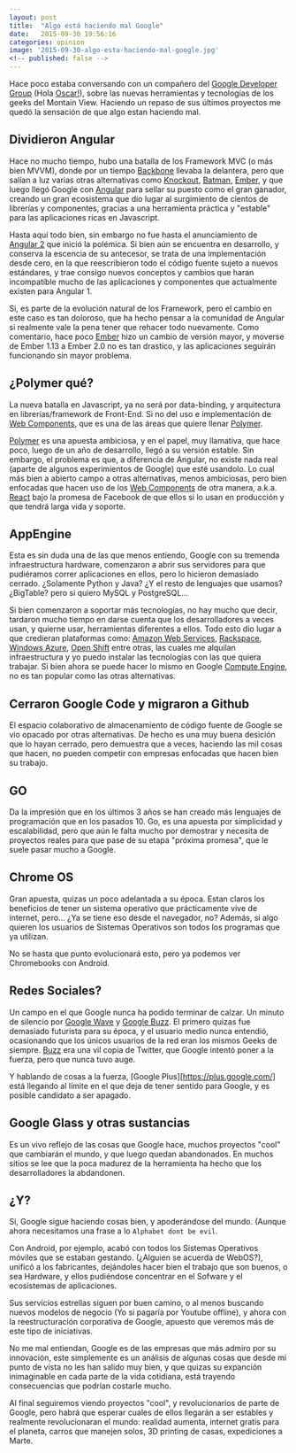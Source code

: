 ```yaml
---
layout: post
title:  "Algo está haciendo mal Google"
date:   2015-09-30 19:56:16
categories: opinion
image: '2015-09-30-algo-esta-haciendo-mal-google.jpg'
<!-- published: false -->
---
```



Hace poco estaba conversando con un compañero del [Google Developer Group][gdg_managua] (Hola [Oscar!][oscar_mcm]), sobre las nuevas herramientas y tecnologías de los geeks del Montain View. Haciendo un repaso de sus últimos proyectos me quedó la sensación de que algo estan haciendo mal.

## Dividieron Angular

Hace no mucho tiempo, hubo una batalla de los Framework MVC (o más bien MVVM), donde por un tiempo [Backbone][backbonejs] llevaba la delantera, pero que salían a luz varias otras alternativas como [Knockout][knockoutjs], [Batman][batmanjs], [Ember][emberjs], y que luego llegó Google con [Angular][angularjs] para sellar su puesto como el gran ganador, creando un gran ecosistema que dio lugar al surgimiento de cientos de librerías y componentes, gracias a una herramienta práctica y "estable" para las aplicaciones ricas en Javascript. 

Hasta aquí todo bien, sin embargo no fue hasta el anunciamiento de [Angular 2][angular2js] que inició la polémica. Si bien aún se encuentra en desarrollo, y  conserva la escencia de su antecesor, se trata de una implementación desde cero, en la que reescribieron todo el código fuente sujeto a nuevos estándares, y trae consigo nuevos conceptos y cambios que haran incompatible mucho de las aplicaciones y componentes que actualmente existen para Angular 1. 

Si, es parte de la evolución natural de los Framework, pero el cambio en este caso es tan doloroso, que ha hecho pensar a la comunidad de Angular si realmente vale la pena tener que rehacer todo nuevamente. Como comentario, hace poco [Ember][emberjs] hizo un cambio de versión mayor, y moverse de Ember 1.13 a Ember 2.0 no es tan drastico, y las aplicaciones seguirán funcionando sin mayor problema.


## ¿Polymer qué? 

La nueva batalla en Javascript, ya no será por data-binding, y arquitectura en librerías/framework de Front-End. Si no del uso e implementación de [Web Components][webcomponents], que es una de las áreas que quiere llenar [Polymer][polymer].

[Polymer][polymer] es una apuesta ambiciosa, y en el papel, muy llamativa, que hace poco, luego de un año de desarrollo, llegó a su versión estable. Sin embargo, el problema es que, a diferencia de Angular, no existe nada real (aparte de algunos experimientos de Google) que esté usandolo. Lo cual más bien a abierto campo a otras alternativas, menos ambiciosas, pero bien enfocadas que hacen uso de los [Web Components][webcomponents] de otra manera, a.k.a. [React][reactjs] bajo la promesa de Facebook de que ellos si lo usan en producción y que tendrá larga vida y soporte.

 
## AppEngine

Esta es sin duda una de las que menos entiendo, Google con su tremenda infraestructura hardware, comenzaron a abrir sus servidores para que pudiéramos correr aplicaciones en ellos, pero lo hicieron demasiado cerrado. ¿Solamente Python y Java? ¿Y el resto de lenguajes que usamos? ¿BigTable? pero si quiero MySQL y PostgreSQL...

Si bien comenzaron a soportar más tecnologías, no hay mucho que decir, tardaron mucho tiempo en darse cuenta que los desarrolladores a veces usan, y quierne usar, herramientas diferentes a ellos. Todo esto dio lugar a  que credieran plataformas como: [Amazon Web Services][aws], [Rackspace][rackspace], [Windows Azure][azure], [Open Shift][openshift] entre otras, las cuales me alquilan infraestructura y yo puedo instalar las tecnologías con las que quiera trabajar. Si bien ahora se puede hacer lo mismo en Google [Compute Engine][compute_engine], no es tan popular como las otras alternativas.


## Cerraron Google Code y migraron a Github

El espacio colaborativo de almacenamiento de código fuente de Google se vio opacado por otras alternativas. De hecho es una muy buena desición que lo hayan cerrado, pero demuestra que a veces, haciendo las mil cosas que hacen, no pueden competir con empresas enfocadas que hacen bien su trabajo.


## GO ##

Da la impresión que en los últimos 3 años se han creado más lenguajes de programación que en los pasados 10. Go, es una apuesta por simplicidad y escalabilidad, pero que aún le falta mucho por demostrar y necesita de proyectos reales para que pase de su etapa "próxima promesa", que le suele pasar mucho a Google.


## Chrome OS ##

Gran apuesta, quizas un poco adelantada a su época. Estan claros los beneficios de tener un sistema operativo que prácticamente vive de internet, pero... ¿Ya se tiene eso desde el navegador, no?  Además, si algo quieren los usuarios de Sistemas Operativos son todos los programas que ya utilizan.

No se hasta que punto evolucionará esto, pero ya podemos ver Chromebooks con Android.

## Redes Sociales? ##

Un campo en el que Google nunca ha podido terminar de calzar. Un minuto de silencio por [Google Wave][wave] y [Google Buzz][buzz]. El primero quizas fue demasiado futurista para su época, y el usuario medio nunca entendió, ocasionando que los únicos usuarios de la red eran los mismos Geeks de siempre. [Buzz][buzz] era una vil copia de Twitter, que Google intentó poner a la fuerza, pero que nunca tuvo auge.

Y hablando de cosas a la fuerza, [Google Plus][https://plus.google.com/] está llegando al límite en el que deja de tener sentido para Google, y es posible candidato a ser apagado. 


## Google Glass y otras sustancias ##

Es un vivo reflejo de las cosas que Google hace, muchos proyectos "cool" que cambiarán el mundo, y que luego quedan abandonados. En muchos sitios se lee  que la poca madurez de la herramienta ha hecho que los desarrolladores la abdandonen.


## ¿Y? ##

Si, Google sigue haciendo cosas bien, y apoderándose del mundo. (Aunque ahora necesitamos una frase a lo `Alphabet dont be evil`.

Con Android, por ejemplo, acabó con todos los Sistemas Operativos móviles que se estaban gestando. (¿Alguien se acuerda de WebOS?), unificó a los fabricantes, dejándoles hacer bien el trabajo que son buenos, o sea Hardware, y ellos pudiéndose concentrar en el Sofware y el ecosistemas de aplicaciones.

Sus servicios estrellas siguen por buen camino, o al menos buscando nuevos modelos de negocio (Yo si pagaría por Youtube offline), y ahora con la reestructuración corporativa de Google, apuesto que veremos más de este tipo de iniciativas.

No me mal entiendan, Google es de las empresas que más admiro por su innovación, este simplemente es un análisis de algunas cosas que desde mi punto de vista no les han salido muy bien, y que quizas su expanción inimaginable en cada parte de la vida cotidiana, está trayendo consecuencias que podrían costarle mucho. 

Al final seguiremos viendo proyectos "cool", y revolucionarios de parte de Google, pero habrá que esperar cuales de ellos llegarán a ser estables y realmente revolucionaran el mundo: realidad aumenta, internet gratis para el planeta, carros que manejen solos, 3D printing de casas, expediciones a Marte.


[oscar_mcm]: https://twitter.com/oscar_mcm
[gdg_managua]: https://developers.google.com/groups/chapter/113255713593303778606/

[backbonejs]: http://backbonejs.org/
[knockoutjs]: http://knockoutjs.com/
[batmanjs]: http://batmanjs.org/
[emberjs]: http://emberjs.com/
[angularjs]: https://angularjs.org/
[angular2js]: https://angular.io/

[webcomponents]: http://webcomponents.org/
[polymer]: https://www.polymer-project.org/1.0/
[reactjs]: https://facebook.github.io/react/

[aws]:http://aws.amazon.com/
[rackspace]: http://www.rackspace.com/
[azure]: https://azure.microsoft.com
[openshift]: https://www.openshift.com
[compute_engine]: https://cloud.google.com/compute/

[buzz]: https://support.google.com/mail/answer/1698228?hl=en
[wave]: https://support.google.com/answer/1083134?hl=en
[plus]: https://plus.google.com/

[^1]: React tiene el soporte de Facebook tras el.
[^2]: Poner referencia de Bigtable
